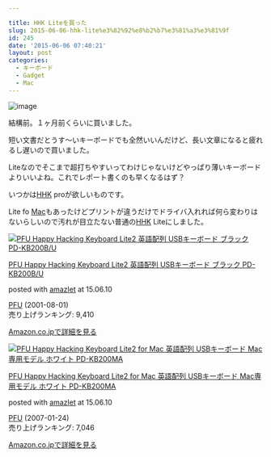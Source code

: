 ```yaml
---

title: HHK Liteを買った
slug: 2015-06-06-hhk-lite%e3%82%92%e8%b2%b7%e3%81%a3%e3%81%9f
id: 245
date: '2015-06-06 07:40:21'
layout: post
categories:
  - キーボード
  - Gadget
  - Mac
---
```


![image](https://cdn-ak.f.st-hatena.com/images/fotolife/p/peipeipe/20190630/20190630172352.jpg)

結構前。１ヶ月前くらいに買いました。

短い文書だとうす～いキーボードでも全然いいんだけど、長い文章になると疲れるし遅いので買いました。

Liteなのでそこまで超打ちやすいってわけじゃないけどやっぱり薄いキーボードよりいいよね。これでレポート書くのも早くなるはず？

いつかは[HHK](http://d.hatena.ne.jp/keyword/HHK) proが欲しいものです。

Lite fo [Mac](http://d.hatena.ne.jp/keyword/Mac)もあったけどプリントが違うだけでドライバ入れれば何ら変わりはないらしいので汚れが目立たない普通の[HHK](http://d.hatena.ne.jp/keyword/HHK) Liteにしました。



[![PFU Happy Hacking Keyboard Lite2 英語配列 USBキーボード ブラック PD-KB200B/U](https://cdn-ak.f.st-hatena.com/images/fotolife/p/peipeipe/20190702/20190702230700.jpg)](http://www.amazon.co.jp/exec/obidos/ASIN/B0000U1DJ2/peipeipe-22/ref=nosim/)



[PFU Happy Hacking Keyboard Lite2 英語配列 USBキーボード ブラック PD-KB200B/U](http://www.amazon.co.jp/exec/obidos/ASIN/B0000U1DJ2/peipeipe-22/ref=nosim/)

posted with [amazlet](http://www.amazlet.com/ "amazlet") at 15.06.10



[PFU](http://d.hatena.ne.jp/keyword/PFU) (2001-08-01)  
売り上げランキング: 9,410  




[Amazon.co.jpで詳細を見る](http://www.amazon.co.jp/exec/obidos/ASIN/B0000U1DJ2/peipeipe-22/ref=nosim/)









[![PFU Happy Hacking Keyboard Lite2 for Mac 英語配列 USBキーボード Mac専用モデル ホワイト PD-KB200MA](https://cdn-ak.f.st-hatena.com/images/fotolife/p/peipeipe/20190702/20190702230602.jpg)](http://www.amazon.co.jp/exec/obidos/ASIN/B000MTELL8/peipeipe-22/ref=nosim/)



[PFU Happy Hacking Keyboard Lite2 for Mac 英語配列 USBキーボード Mac専用モデル ホワイト PD-KB200MA](http://www.amazon.co.jp/exec/obidos/ASIN/B000MTELL8/peipeipe-22/ref=nosim/)

posted with [amazlet](http://www.amazlet.com/ "amazlet") at 15.06.10



[PFU](http://d.hatena.ne.jp/keyword/PFU) (2007-01-24)  
売り上げランキング: 7,046  




[Amazon.co.jpで詳細を見る](http://www.amazon.co.jp/exec/obidos/ASIN/B000MTELL8/peipeipe-22/ref=nosim/)





